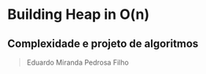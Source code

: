 # Building Heap in O(n)

## Complexidade e projeto de algoritmos <br>
> Eduardo Miranda Pedrosa Filho
